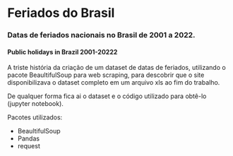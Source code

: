 # Feriados do Brasil

### Datas de feriados nacionais no Brasil de 2001 a 2022.
#### Public holidays in Brazil 2001-20222

A triste história da criação de um dataset de datas de feriados, utilizando o pacote BeaultifulSoup para web scraping, para descobrir que o site disponibilizava o dataset completo em um arquivo xls ao fim do trabalho.

De qualquer forma fica ai o dataset e o código utilizado para obtê-lo (jupyter notebook).


Pacotes utilizados:
- BeaultifulSoup
- Pandas
- request
